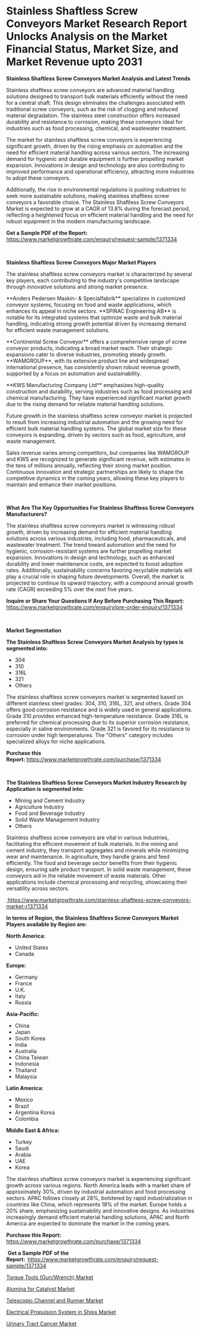 <p><h1>Stainless Shaftless Screw Conveyors Market Research Report Unlocks Analysis on the Market Financial Status, Market Size, and Market Revenue upto 2031</h1></p><p><strong>Stainless Shaftless Screw Conveyors Market Analysis and Latest Trends</strong></p>
<p><p>Stainless shaftless screw conveyors are advanced material handling solutions designed to transport bulk materials efficiently without the need for a central shaft. This design eliminates the challenges associated with traditional screw conveyors, such as the risk of clogging and reduced material degradation. The stainless steel construction offers increased durability and resistance to corrosion, making these conveyors ideal for industries such as food processing, chemical, and wastewater treatment.</p><p>The market for stainless shaftless screw conveyors is experiencing significant growth, driven by the rising emphasis on automation and the need for efficient material handling across various sectors. The increasing demand for hygienic and durable equipment is further propelling market expansion. Innovations in design and technology are also contributing to improved performance and operational efficiency, attracting more industries to adopt these conveyors.</p><p>Additionally, the rise in environmental regulations is pushing industries to seek more sustainable solutions, making stainless shaftless screw conveyors a favorable choice. The Stainless Shaftless Screw Conveyors Market is expected to grow at a CAGR of 13.8% during the forecast period, reflecting a heightened focus on efficient material handling and the need for robust equipment in the modern manufacturing landscape.</p></p>
<p><strong>Get a Sample PDF of the Report:&nbsp;</strong> <a href="https://www.marketgrowthrate.com/enquiry/request-sample/1371334">https://www.marketgrowthrate.com/enquiry/request-sample/1371334</a></p>
<p>&nbsp;</p>
<p><strong>Stainless Shaftless Screw Conveyors Major Market Players</strong></p>
<p><p>The stainless shaftless screw conveyors market is characterized by several key players, each contributing to the industry's competitive landscape through innovative solutions and strong market presence. </p><p>**Anders Pedersen Maskin- & Specialfabrik** specializes in customized conveyor systems, focusing on food and waste applications, which enhances its appeal in niche sectors. **SPIRAC Engineering AB** is notable for its integrated systems that optimize waste and bulk material handling, indicating strong growth potential driven by increasing demand for efficient waste management solutions.</p><p>**Continental Screw Conveyor** offers a comprehensive range of screw conveyor products, indicating a broad market reach. Their strategic expansions cater to diverse industries, promoting steady growth. **WAMGROUP**, with its extensive product line and widespread international presence, has consistently shown robust revenue growth, supported by a focus on automation and sustainability.</p><p>**KWS Manufacturing Company Ltd** emphasizes high-quality construction and durability, serving industries such as food processing and chemical manufacturing. They have experienced significant market growth due to the rising demand for reliable material handling solutions.</p><p>Future growth in the stainless shaftless screw conveyor market is projected to result from increasing industrial automation and the growing need for efficient bulk material handling systems. The global market size for these conveyors is expanding, driven by sectors such as food, agriculture, and waste management.</p><p>Sales revenue varies among competitors, but companies like WAMGROUP and KWS are recognized to generate significant revenue, with estimates in the tens of millions annually, reflecting their strong market position. Continuous innovation and strategic partnerships are likely to shape the competitive dynamics in the coming years, allowing these key players to maintain and enhance their market positions.</p></p>
<p>&nbsp;</p>
<p><strong>What Are The Key Opportunities For Stainless Shaftless Screw Conveyors Manufacturers?</strong></p>
<p><p>The stainless shaftless screw conveyors market is witnessing robust growth, driven by increasing demand for efficient material handling solutions across various industries, including food, pharmaceuticals, and wastewater treatment. The trend toward automation and the need for hygienic, corrosion-resistant systems are further propelling market expansion. Innovations in design and technology, such as enhanced durability and lower maintenance costs, are expected to boost adoption rates. Additionally, sustainability concerns favoring recyclable materials will play a crucial role in shaping future developments. Overall, the market is projected to continue its upward trajectory, with a compound annual growth rate (CAGR) exceeding 5% over the next five years.</p></p>
<p><strong>Inquire or Share Your Questions If Any Before Purchasing This Report:</strong> <a href="https://www.marketgrowthrate.com/enquiry/pre-order-enquiry/1371334">https://www.marketgrowthrate.com/enquiry/pre-order-enquiry/1371334</a></p>
<p>&nbsp;</p>
<p><strong>Market Segmentation</strong></p>
<p><strong>The Stainless Shaftless Screw Conveyors Market Analysis by types is segmented into:</strong></p>
<p><ul><li>304</li><li>310</li><li>316L</li><li>321</li><li>Others</li></ul></p>
<p><p>The stainless shaftless screw conveyors market is segmented based on different stainless steel grades: 304, 310, 316L, 321, and others. Grade 304 offers good corrosion resistance and is widely used in general applications. Grade 310 provides enhanced high-temperature resistance. Grade 316L is preferred for chemical processing due to its superior corrosion resistance, especially in saline environments. Grade 321 is favored for its resistance to corrosion under high temperatures. The "Others" category includes specialized alloys for niche applications.</p></p>
<p><strong>Purchase this Report:&nbsp;</strong><a href="https://www.marketgrowthrate.com/purchase/1371334">https://www.marketgrowthrate.com/purchase/1371334</a></p>
<p>&nbsp;</p>
<p><strong>The Stainless Shaftless Screw Conveyors Market Industry Research by Application is segmented into:</strong></p>
<p><ul><li>Mining and Cement Industry</li><li>Agriculture Industry</li><li>Food and Beverage Industry</li><li>Solid Waste Management Industry</li><li>Others</li></ul></p>
<p><p>Stainless shaftless screw conveyors are vital in various industries, facilitating the efficient movement of bulk materials. In the mining and cement industry, they transport aggregates and minerals while minimizing wear and maintenance. In agriculture, they handle grains and feed efficiently. The food and beverage sector benefits from their hygienic design, ensuring safe product transport. In solid waste management, these conveyors aid in the reliable movement of waste materials. Other applications include chemical processing and recycling, showcasing their versatility across sectors.</p></p>
<p><a href="https://www.marketgrowthrate.com/stainless-shaftless-screw-conveyors-market-r1371334">&nbsp;https://www.marketgrowthrate.com/stainless-shaftless-screw-conveyors-market-r1371334</a></p>
<p><strong>In terms of Region, the Stainless Shaftless Screw Conveyors Market Players available by Region are:</strong></p>
<p>
    <p> <strong> North America: </strong>
        <ul>
            <li>United States</li>
            <li>Canada</li>
        </ul>
        </p> 
    <p> <strong> Europe: </strong>
        <ul>
            <li>Germany</li>
            <li>France</li>
            <li>U.K.</li>
            <li>Italy</li>
            <li>Russia</li>
        </ul>
        </p> 
    <p> <strong> Asia-Pacific: </strong>
        <ul>
            <li>China</li>
            <li>Japan</li>
            <li>South Korea</li>
            <li>India</li>
            <li>Australia</li>
            <li>China Taiwan</li>
            <li>Indonesia</li>
            <li>Thailand</li>
            <li>Malaysia</li>
        </ul>
        </p> 
    <p> <strong> Latin America: </strong>
        <ul>
            <li>Mexico</li>
            <li>Brazil</li>
            <li>Argentina Korea</li>
            <li>Colombia</li>
        </ul>
        </p> 
    <p> <strong> Middle East & Africa: </strong>
        <ul>
            <li>Turkey</li>
            <li>Saudi</li>
            <li>Arabia</li>
            <li>UAE</li>
            <li>Korea</li>
        </ul>
    </p>
    </p>
<p><p>The stainless shaftless screw conveyors market is experiencing significant growth across various regions. North America leads with a market share of approximately 30%, driven by industrial automation and food processing sectors. APAC follows closely at 28%, bolstered by rapid industrialization in countries like China, which represents 18% of the market. Europe holds a 20% share, emphasizing sustainability and innovative designs. As industries increasingly demand efficient material handling solutions, APAC and North America are expected to dominate the market in the coming years.</p></p>
<p><strong>Purchase this Report: </strong><a href="https://www.marketgrowthrate.com/purchase/1371334">https://www.marketgrowthrate.com/purchase/1371334</a></p>
<p>&nbsp;<strong>Get a Sample PDF of the Report:&nbsp;&nbsp;</strong><a href="https://www.marketgrowthrate.com/enquiry/request-sample/1371334">https://www.marketgrowthrate.com/enquiry/request-sample/1371334</a></p>
<p><strong></strong></p>
<p><p><a href="https://github.com/AshrafKhan865/Market-Research-Report-List-1/blob/main/torque-tools-gunwrench-market.md">Torque Tools (Gun/Wrench) Market</a></p><p><a href="https://issuu.com/reportprime-2/docs/alumina-for-catalyst-market-size-20_71fbc45f2649bc">Alumina for Catalyst Market</a></p><p><a href="https://github.com/bmorecock/Market-Research-Report-List-5/blob/main/telescopic-channel-and-runner-market.md">Telescopic Channel and Runner Market</a></p><p><a href="https://www.linkedin.com/pulse/insights-electrical-propulsion-system-ships-market-players-size-tcj2c?trackingId=v3c%2F9wJxRXuHmowGcerK6g%3D%3D">Electrical Propulsion System in Ships Market</a></p><p><a href="https://www.linkedin.com/pulse/urinary-tract-cancer-market-evolution-global-trends-tnuof?trackingId=FdxErnXWSoi7xnrY%2BDvFeA%3D%3D">Urinary Tract Cancer Market</a></p></p>
